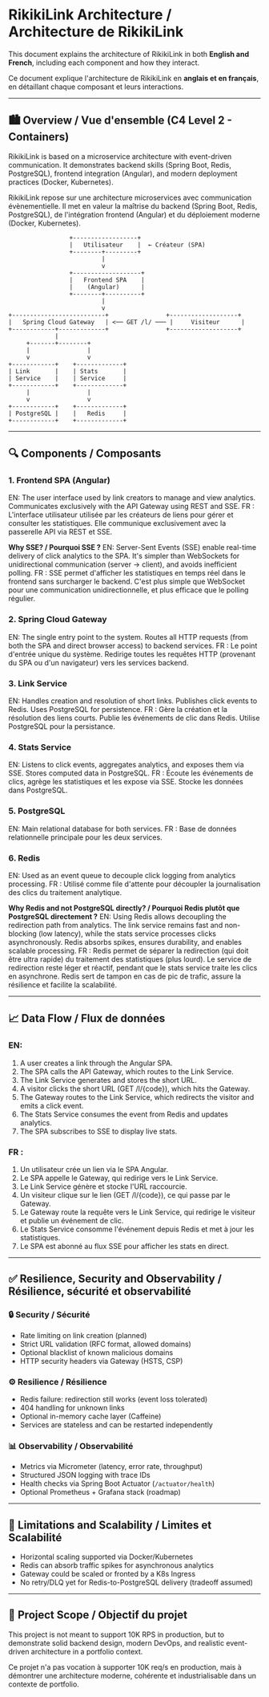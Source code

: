 # RikikiLink Architecture / Architecture de RikikiLink

This document explains the architecture of RikikiLink in both **English and French**, including each component and how they interact.

Ce document explique l'architecture de RikikiLink en **anglais et en français**, en détaillant chaque composant et leurs interactions.

---

## 🏙 Overview / Vue d'ensemble (C4 Level 2 - Containers)

RikikiLink is based on a microservice architecture with event-driven communication. It demonstrates backend skills (Spring Boot, Redis, PostgreSQL), frontend integration (Angular), and modern deployment practices (Docker, Kubernetes).

RikikiLink repose sur une architecture microservices avec communication évènementielle. Il met en valeur la maîtrise du backend (Spring Boot, Redis, PostgreSQL), de l'intégration frontend (Angular) et du déploiement moderne (Docker, Kubernetes).


```
                 +------------------+
                 |   Utilisateur    |  ← Créateur (SPA)
                 +--------+---------+
                          |
                          v
                 +-------------------+
                 |   Frontend SPA    |
                 |    (Angular)      |
                 +--------+----------+
                          |
                          v
+--------------------------+                +-------------------+
|   Spring Cloud Gateway   | <── GET /l/ ─── |     Visiteur      |
+------------+-------------+                +-------------------+
             |
     +-------+--------+
     |                |
     v                v
+------------+    +-------------+
| Link       |    | Stats       |
| Service    |    | Service     |
+------------+    +-------------+
     |                |
     v                v
+------------+    +-------------+
| PostgreSQL |    |   Redis     |
+------------+    +-------------+
```

---

## 🔍 Components / Composants

### 1. **Frontend SPA (Angular)**

EN: The user interface used by link creators to manage and view analytics. Communicates exclusively with the API Gateway using REST and SSE.
FR : L'interface utilisateur utilisée par les créateurs de liens pour gérer et consulter les statistiques. Elle communique exclusivement avec la passerelle API via REST et SSE.

**Why SSE? / Pourquoi SSE ?**
EN: Server-Sent Events (SSE) enable real-time delivery of click analytics to the SPA. It's simpler than WebSockets for unidirectional communication (server → client), and avoids inefficient polling.
FR : SSE permet d'afficher les statistiques en temps réel dans le frontend sans surcharger le backend. C'est plus simple que WebSocket pour une communication unidirectionnelle, et plus efficace que le polling régulier.

### 2. **Spring Cloud Gateway**

EN: The single entry point to the system. Routes all HTTP requests (from both the SPA and direct browser access) to backend services.
FR : Le point d'entrée unique du système. Redirige toutes les requêtes HTTP (provenant du SPA ou d'un navigateur) vers les services backend.

### 3. **Link Service**

EN: Handles creation and resolution of short links. Publishes click events to Redis. Uses PostgreSQL for persistence.
FR : Gère la création et la résolution des liens courts. Publie les événements de clic dans Redis. Utilise PostgreSQL pour la persistance.

### 4. **Stats Service**

EN: Listens to click events, aggregates analytics, and exposes them via SSE. Stores computed data in PostgreSQL.
FR : Écoute les événements de clics, agrège les statistiques et les expose via SSE. Stocke les données dans PostgreSQL.

### 5. **PostgreSQL**

EN: Main relational database for both services.
FR : Base de données relationnelle principale pour les deux services.

### 6. **Redis**

EN: Used as an event queue to decouple click logging from analytics processing.
FR : Utilisé comme file d'attente pour découpler la journalisation des clics du traitement analytique.

**Why Redis and not PostgreSQL directly? / Pourquoi Redis plutôt que PostgreSQL directement ?**
EN: Using Redis allows decoupling the redirection path from analytics. The link service remains fast and non-blocking (low latency), while the stats service processes clicks asynchronously. Redis absorbs spikes, ensures durability, and enables scalable processing.
FR : Redis permet de séparer la redirection (qui doit être ultra rapide) du traitement des statistiques (plus lourd). Le service de redirection reste léger et réactif, pendant que le stats service traite les clics en asynchrone. Redis sert de tampon en cas de pic de trafic, assure la résilience et facilite la scalabilité.

---

## 📈 Data Flow / Flux de données

### EN:

1. A user creates a link through the Angular SPA.
2. The SPA calls the API Gateway, which routes to the Link Service.
3. The Link Service generates and stores the short URL.
4. A visitor clicks the short URL (GET /l/{code}), which hits the Gateway.
5. The Gateway routes to the Link Service, which redirects the visitor and emits a click event.
6. The Stats Service consumes the event from Redis and updates analytics.
7. The SPA subscribes to SSE to display live stats.

### FR :

1. Un utilisateur crée un lien via le SPA Angular.
2. Le SPA appelle le Gateway, qui redirige vers le Link Service.
3. Le Link Service génère et stocke l'URL raccourcie.
4. Un visiteur clique sur le lien (GET /l/{code}), ce qui passe par le Gateway.
5. Le Gateway route la requête vers le Link Service, qui redirige le visiteur et publie un événement de clic.
6. Le Stats Service consomme l'événement depuis Redis et met à jour les statistiques.
7. Le SPA est abonné au flux SSE pour afficher les stats en direct.

---

## ✅ Resilience, Security and Observability / Résilience, sécurité et observabilité

### 🔒 Security / Sécurité

* Rate limiting on link creation (planned)
* Strict URL validation (RFC format, allowed domains)
* Optional blacklist of known malicious domains
* HTTP security headers via Gateway (HSTS, CSP)

### ⚙️ Resilience / Résilience

* Redis failure: redirection still works (event loss tolerated)
* 404 handling for unknown links
* Optional in-memory cache layer (Caffeine)
* Services are stateless and can be restarted independently

### 📊 Observability / Observabilité

* Metrics via Micrometer (latency, error rate, throughput)
* Structured JSON logging with trace IDs
* Health checks via Spring Boot Actuator (`/actuator/health`)
* Optional Prometheus + Grafana stack (roadmap)

---

## 🚀 Limitations and Scalability / Limites et Scalabilité

* Horizontal scaling supported via Docker/Kubernetes
* Redis can absorb traffic spikes for asynchronous analytics
* Gateway could be scaled or fronted by a K8s Ingress
* No retry/DLQ yet for Redis-to-PostgreSQL delivery (tradeoff assumed)

---

## 🌟 Project Scope / Objectif du projet

This project is not meant to support 10K RPS in production, but to demonstrate solid backend design, modern DevOps, and realistic event-driven architecture in a portfolio context.

Ce projet n'a pas vocation à supporter 10K req/s en production, mais à démontrer une architecture moderne, cohérente et industrialisable dans un contexte de portfolio.
